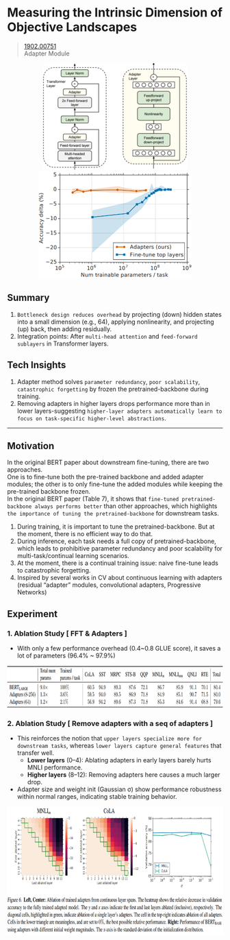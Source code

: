 # Measuring the Intrinsic Dimension of Objective Landscapes
> [1902.00751](https://arxiv.org/abs/1902.00751)<br>
> Adapter Module
<div align=center><img src="/figures/1902.00751.01.png" style="height: 250px; width: auto;"/><img src="/figures/1902.00751.02.png" style="height: 250px; width: auto;"/></div>

## Summary 
1. `Bottleneck design reduces overhead` by projecting (down) hidden states into a small dimension (e.g., 64), applying nonlinearity, and projecting (up) back, then adding residually.
2. Integration points: After `multi-head attention` and `feed-forward sublayers` in Transformer layers.

## Tech Insights 
1. Adapter method solves `parameter redundancy`, `poor scalability`, `catastrophic forgetting` by frozen the pretrained-backbone during training.
2. Removing adapters in higher layers drops performance more than in lower layers-suggesting `higher-layer adapters automatically learn to focus on task-specific higher-level abstractions`.

---

## Motivation 
In the original BERT paper about downstream fine-tuning, there are two approaches.<br>
One is to fine-tune both the pre-trained backbone and added adapter modules; the other is to only fine-tune the added modules while keeping the pre-trained backbone frozen. <br>
In the original BERT paper (Table 7), it shows that `fine-tuned pretrained-backbone always performs better` than other approaches, which highlights `the importance of tuning the pretrained-backbone` for downstream tasks. 
1. During training, it is important to tune the pretrained-backbone. But at the moment, there is no efficient way to do that.
2. During inference, each task needs a full copy of pretrained-backbone, which leads to prohibitive parameter redundancy and poor scalability for multi-task/continual learning scenarios.
3. At the moment, there is a continual training issue: naive fine-tune leads to catastrophic forgetting.
4. Inspired by several works in CV about continuous learning with adapters (residual “adapter” modules, convolutional adapters, Progressive Networks)

## Experiment
### 1. Ablation Study [ FFT & Adapters ]
- With only a few performance overhead (0.4~0.8 GLUE score), it saves a lot of parameters (96.4% ~ 97.9%)<br>

<div align=center><img src="/figures/1902.00751.03.png" style="height: 100px; width: auto;"/></div>

### 2. Ablation Study [ Remove adapters with a seq of adapters ]
- This reinforces the notion that `upper layers specialize more for downstream tasks`, whereas `lower layers capture general features` that transfer well.
  - **Lower layers** (0–4): Ablating adapters in early layers barely hurts MNLI performance.
  - **Higher layers** (8–12): Removing adapters here causes a much larger drop.
- Adapter size and weight init (Gaussian σ) show performance robustness within normal ranges, indicating stable training behavior.
<div align=center><img src="/figures/1902.00751.04.png" style="height: 300px; width: auto;"/></div>
